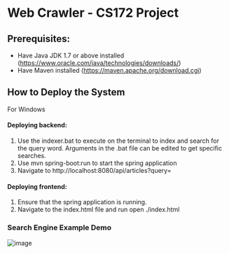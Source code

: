 # Web Crawler - CS172 Project
## Prerequisites: 
- Have Java JDK 1.7 or above installed (https://www.oracle.com/java/technologies/downloads/)
- Have Maven installed (https://maven.apache.org/download.cgi)

## How to Deploy the System 
For Windows
#### Deploying backend:
1. Use the indexer.bat to execute on the terminal to index and search for the query word. Arguments in the .bat file can be edited to get specific searches.
2. Use mvn spring-boot:run to start the spring application
3. Navigate to http://localhost:8080/api/articles?query=
#### Deploying frontend:
1. Ensure that the spring application is running.
2. Navigate to the index.html file and run open ./index.html


### Search Engine Example Demo
![image](https://user-images.githubusercontent.com/57569284/192456439-9e8f6190-7bc9-4b68-b735-ed16fedb130a.png)

